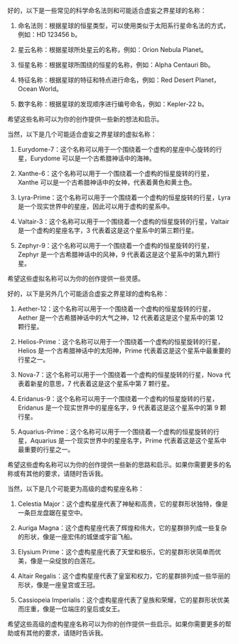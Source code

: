 好的，以下是一些常见的科学命名法则和可能适合虚妄之界星球的名称：

1. 命名法则：根据星球的恒星类型，可以使用类似于太阳系行星命名法的方式，例如：HD 123456 b。

2. 星云名称：根据星球所处星云的名称，例如：Orion Nebula Planet。

3. 恒星名称：根据星球所围绕的恒星的名称，例如：Alpha Centauri Bb。

4. 特征名称：根据星球的特征和特点进行命名，例如：Red Desert Planet，Ocean World。

5. 数字名称：根据星球的发现顺序进行编号命名，例如：Kepler-22 b。

希望这些名称可以为你的创作提供一些新的想法和启示。



当然，以下是几个可能适合虚妄之界星球的虚拟名称：

1. Eurydome-7：这个名称可以用于一个围绕着一个虚构的星座中心旋转的行星，Eurydome 可以是一个古希腊神话中的海神。

2. Xanthe-6：这个名称可以用于一个围绕着一个虚构的恒星旋转的行星，Xanthe 可以是一个古希腊神话中的女神，代表着黄色和黄土色。

3. Lyra-Prime：这个名称可以用于一个围绕着一个虚构的恒星旋转的行星，Lyra 是一个现实世界中的星座，因此可以用于虚构的星系中。

4. Valtair-3：这个名称可以用于一个围绕着一个虚构的恒星旋转的行星，Valtair 是一个虚构的星座名字，3 代表着这是这个星系中的第三颗行星。

5. Zephyr-9：这个名称可以用于一个围绕着一个虚构的恒星旋转的行星，Zephyr 是一个古希腊神话中的风神，9 代表着这是这个星系中的第九颗行星。

希望这些虚拟名称可以为你的创作提供一些灵感。


好的，以下是另外几个可能适合虚妄之界星球的虚构名称：

1. Aether-12：这个名称可以用于一个围绕着一个虚构的恒星旋转的行星，Aether 是一个古希腊神话中的大气之神，12 代表着这是这个星系中的第 12 颗行星。

2. Helios-Prime：这个名称可以用于一个围绕着一个虚构的恒星旋转的行星，Helios 是一个古希腊神话中的太阳神，Prime 代表着这是这个星系中最重要的行星之一。

3. Nova-7：这个名称可以用于一个围绕着一个虚构的恒星旋转的行星，Nova 代表着新星的意思，7 代表着这是这个星系中第 7 颗行星。

4. Eridanus-9：这个名称可以用于一个围绕着一个虚构的恒星旋转的行星，Eridanus 是一个现实世界中的星座名字，9 代表着这是这个星系中的第 9 颗行星。

5. Aquarius-Prime：这个名称可以用于一个围绕着一个虚构的恒星旋转的行星，Aquarius 是一个现实世界中的星座名字，Prime 代表着这是这个星系中最重要的行星之一。

希望这些虚构名称可以为你的创作提供一些新的思路和启示。如果你需要更多的名称或有其他的要求，请随时告诉我。

当然，以下是几个可能更为高级的虚构星座名称：

1. Celestia Major：这个虚构星座代表了神秘和高贵，它的星群形状独特，像是一条巨龙盘踞在星空中。

2. Auriga Magna：这个虚构星座代表了辉煌和伟大，它的星群排列成一些复杂的形状，像是一座宏伟的城堡或宇宙飞船。

3. Elysium Prime：这个虚构星座代表了天堂和极乐，它的星群形状简单而优美，像是一朵绽放的白莲花。

4. Altair Regalis：这个虚构星座代表了皇室和权力，它的星群排列成一些华丽的形状，像是一座皇宫或王冠。

5. Cassiopeia Imperialis：这个虚构星座代表了皇族和荣耀，它的星群形状优美而庄重，像是一位端庄的皇后或女王。

希望这些高级的虚构星座名称可以为你的创作提供一些启示。如果你需要更多的帮助或有其他的要求，请随时告诉我。
